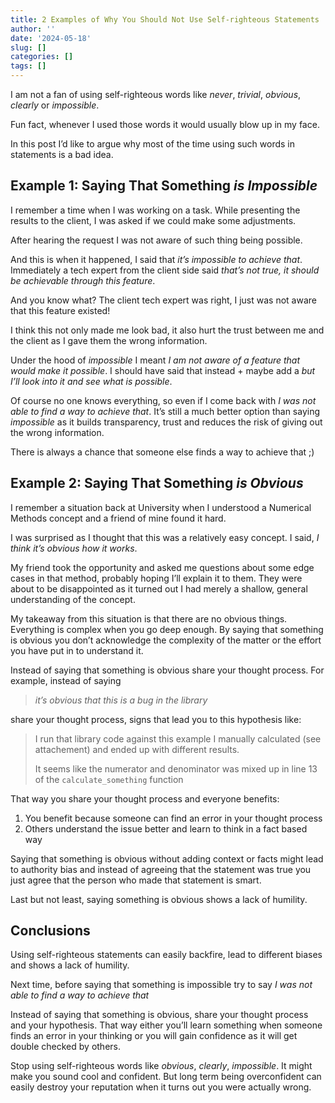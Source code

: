 ```yaml
---
title: 2 Examples of Why You Should Not Use Self-righteous Statements 
author: ''
date: '2024-05-18'
slug: []
categories: []
tags: []
---
```


I am not a fan of using self-righteous words like *never*, *trivial*, *obvious*, *clearly* or *impossible*.

Fun fact, whenever I used those words it would usually blow up in my face.

In this post I’d like to argue why most of the time using such words in statements is a bad idea.

## Example 1: Saying That Something *is Impossible*

I remember a time when I was working on a task. While presenting the results to the client, I was asked if we could make some adjustments.

After hearing the request I was not aware of such thing being possible.

And this is when it happened, I said that *it’s impossible to achieve that*. Immediately a tech expert from the client side said *that’s not true, it should be achievable through this feature*.

And you know what? The client tech expert was right, I just was not aware that this feature existed!

I think this not only made me look bad, it also hurt the trust between me and the client as I gave them the wrong information.

Under the hood of *impossible* I meant *I am not aware of a feature that would make it possible*. I should have said that instead + maybe add a *but I’ll look into it and see what is possible*.

Of course no one knows everything, so even if I come back with *I was not able to find a way to achieve that*. It’s still a much better option than saying *impossible* as it builds transparency, trust and reduces the risk of giving out the wrong information.

There is always a chance that someone else finds a way to achieve that ;)

## Example 2: Saying That Something *is Obvious*

I remember a situation back at University when I understood a Numerical Methods concept and a friend of mine found it hard.

I was surprised as I thought that this was a relatively easy concept. I said, *I think it’s obvious how it works*.

My friend took the opportunity and asked me questions about some edge cases in that method, probably hoping I’ll explain it to them. They were about to be disappointed as it turned out I had merely a shallow, general understanding of the concept.

My takeaway from this situation is that there are no obvious things. Everything is complex when you go deep enough. By saying that something is obvious you don’t acknowledge the complexity of the matter or the effort you have put in to understand it.

Instead of saying that something is obvious share your thought process. For example, instead of saying
> *it’s obvious that this is a bug in the library*

share your thought process, signs that lead you to this hypothesis like:

> I run that library code against this example I manually calculated (see attachement) and ended up with different results.
> 
> It seems like the numerator and denominator was mixed up in line 13 of the `calculate_something` function

That way you share your thought process and everyone benefits:
1. You benefit because someone can find an error in your thought process
2. Others understand the issue better and learn to think in a fact based way

Saying that something is obvious without adding context or facts might lead to authority bias and instead of agreeing that the statement was true you just agree that the person who made that statement is smart.

Last but not least, saying something is obvious shows a lack of humility.

## Conclusions
Using self-righteous statements can easily backfire, lead to different biases and shows a lack of humility.

Next time, before saying that something is impossible try to say *I was not able to find a way to achieve that*

Instead of saying that something is obvious, share your thought process and your hypothesis. That way either you’ll learn something when someone finds an error in your thinking or you will gain confidence as it will get double checked by others.

Stop using self-righteous words like *obvious*, *clearly*, *impossible*. It might make you sound cool and confident. But long term being overconfident can easily destroy your reputation when it turns out you were actually wrong.